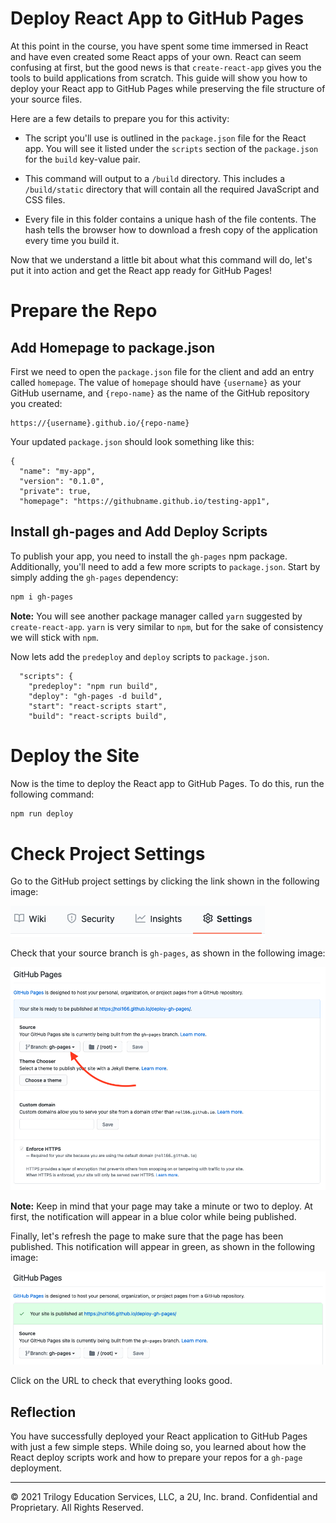 # Deploy React App to GitHub Pages

At this point in the course, you have spent some time immersed in React and have even created some React apps of your own. React can seem confusing at first, but the good news is that `create-react-app` gives you the tools to build applications from scratch. This guide will show you how to deploy your React app to GitHub Pages while preserving the file structure of your source files. 

Here are a few details to prepare you for this activity:

* The script you'll use is outlined in the `package.json` file for the React app. You will see it listed under the `scripts` section of the `package.json` for the `build` key-value pair.

* This command will output to a `/build` directory. This includes a `/build/static` directory that will contain all the required JavaScript and CSS files.

* Every file in this folder contains a unique hash of the file contents. The hash tells the browser how to download a fresh copy of the application every time you build it.

Now that we understand a little bit about what this command will do, let's put it into action and get the React app ready for GitHub Pages!

# Prepare the Repo

## Add Homepage to package.json

First we need to open the `package.json` file for the client and add an entry called `homepage`. The value of `homepage` should have `{username}` as your GitHub username, and `{repo-name}` as the name of the GitHub repository you created: 

```
https://{username}.github.io/{repo-name}
```

Your updated `package.json` should look something like this:

```text
{
  "name": "my-app",
  "version": "0.1.0",
  "private": true,
  "homepage": "https://githubname.github.io/testing-app1",
```

## Install gh-pages and Add Deploy Scripts

To publish your app, you need to install the `gh-pages` npm package. Additionally, you'll need to add a few more scripts to `package.json`. Start by simply adding the `gh-pages` dependency:

```sh
npm i gh-pages
```
**Note:** You will see another package manager called `yarn` suggested by `create-react-app`. `yarn` is very similar to `npm`, but for the sake of consistency we will stick with `npm`.

Now lets add the `predeploy` and `deploy` scripts to `package.json`. 

```text
  "scripts": {
    "predeploy": "npm run build",
    "deploy": "gh-pages -d build",
    "start": "react-scripts start",
    "build": "react-scripts build",
```

# Deploy the Site

Now is the time to deploy the React app to GitHub Pages. To do this, run the following command:

```sh
npm run deploy
```

# Check Project Settings

Go to the GitHub project settings by clicking the link shown in the following image:

![In GitHub, the Settings tab is underlined in red.](./Images/01-repo-settings.png)

Check that your source branch is `gh-pages`, as shown in the following image:

![In the Settings tab of GitHub Pages, gh-pages is set as the Source.](./Images/02-ready.png)

**Note:** Keep in mind that your page may take a minute or two to deploy. At first, the notification will appear in a blue color while being published.

Finally, let's refresh the page to make sure that the page has been published. This notification will appear in green, as shown in the following image:

![In GitHub Pages, a green notification states, "Your site is published", followed by a link to the site.](./Images/04-published.png)

Click on the URL to check that everything looks good.

## Reflection

You have successfully deployed your React application to GitHub Pages with just a few simple steps. While doing so, you learned about how the React deploy scripts work and how to prepare your repos for a `gh-page` deployment.

---
© 2021 Trilogy Education Services, LLC, a 2U, Inc. brand. Confidential and Proprietary. All Rights Reserved.
